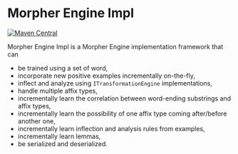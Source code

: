 # Morpher Engine Impl

[![Maven Central](https://maven-badges.herokuapp.com/maven-central/com.github.szgabsz91/morpher-engine-impl/badge.svg)](https://maven-badges.herokuapp.com/maven-central/com.github.szgabsz91/morpher-engine-impl)

Morpher Engine Impl is a Morpher Engine implementation framework that can

* be trained using a set of word,
* incorporate new positive examples incrementally on-the-fly,
* inflect and analyze using `ITransformationEngine` implementations,
* handle multiple affix types,
* incrementally learn the correlation between word-ending substrings and affix types,
* incrementally learn the possibility of one affix type coming after/before another one,
* incrementally learn inflection and analysis rules from examples,
* incrementally learn lemmas,
* be serialized and deserialized.
